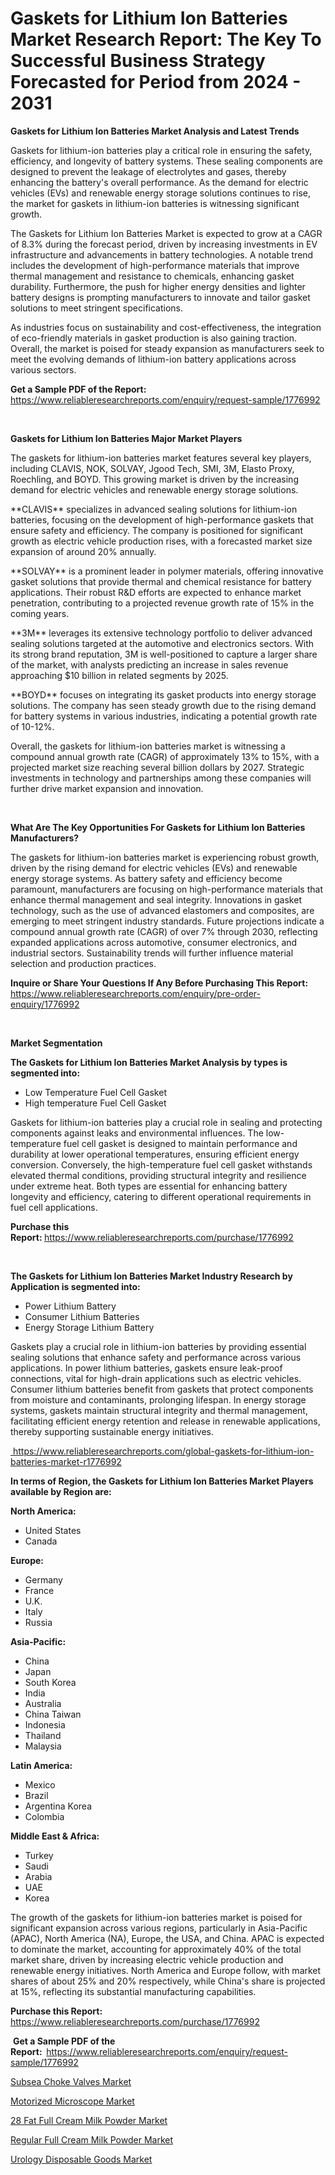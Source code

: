 <p><h1>Gaskets for Lithium Ion Batteries Market Research Report: The Key To Successful Business Strategy Forecasted for Period from 2024 - 2031</h1></p><p><strong>Gaskets for Lithium Ion Batteries Market Analysis and Latest Trends</strong></p>
<p><p>Gaskets for lithium-ion batteries play a critical role in ensuring the safety, efficiency, and longevity of battery systems. These sealing components are designed to prevent the leakage of electrolytes and gases, thereby enhancing the battery's overall performance. As the demand for electric vehicles (EVs) and renewable energy storage solutions continues to rise, the market for gaskets in lithium-ion batteries is witnessing significant growth.</p><p>The Gaskets for Lithium Ion Batteries Market is expected to grow at a CAGR of 8.3% during the forecast period, driven by increasing investments in EV infrastructure and advancements in battery technologies. A notable trend includes the development of high-performance materials that improve thermal management and resistance to chemicals, enhancing gasket durability. Furthermore, the push for higher energy densities and lighter battery designs is prompting manufacturers to innovate and tailor gasket solutions to meet stringent specifications.</p><p>As industries focus on sustainability and cost-effectiveness, the integration of eco-friendly materials in gasket production is also gaining traction. Overall, the market is poised for steady expansion as manufacturers seek to meet the evolving demands of lithium-ion battery applications across various sectors.</p></p>
<p><strong>Get a Sample PDF of the Report:&nbsp;</strong> <a href="https://www.reliableresearchreports.com/enquiry/request-sample/1776992?utm_campaign=24&utm_medium=2&utm_source=Github&utm_content=ia&utm_term=13102024&utm_id=gaskets-for-lithium-ion-batteries">https://www.reliableresearchreports.com/enquiry/request-sample/1776992</a></p>
<p>&nbsp;</p>
<p><strong>Gaskets for Lithium Ion Batteries Major Market Players</strong></p>
<p><p>The gaskets for lithium-ion batteries market features several key players, including CLAVIS, NOK, SOLVAY, Jgood Tech, SMI, 3M, Elasto Proxy, Roechling, and BOYD. This growing market is driven by the increasing demand for electric vehicles and renewable energy storage solutions.</p><p>**CLAVIS** specializes in advanced sealing solutions for lithium-ion batteries, focusing on the development of high-performance gaskets that ensure safety and efficiency. The company is positioned for significant growth as electric vehicle production rises, with a forecasted market size expansion of around 20% annually.</p><p>**SOLVAY** is a prominent leader in polymer materials, offering innovative gasket solutions that provide thermal and chemical resistance for battery applications. Their robust R&D efforts are expected to enhance market penetration, contributing to a projected revenue growth rate of 15% in the coming years.</p><p>**3M** leverages its extensive technology portfolio to deliver advanced sealing solutions targeted at the automotive and electronics sectors. With its strong brand reputation, 3M is well-positioned to capture a larger share of the market, with analysts predicting an increase in sales revenue approaching $10 billion in related segments by 2025.</p><p>**BOYD** focuses on integrating its gasket products into energy storage solutions. The company has seen steady growth due to the rising demand for battery systems in various industries, indicating a potential growth rate of 10-12%.</p><p>Overall, the gaskets for lithium-ion batteries market is witnessing a compound annual growth rate (CAGR) of approximately 13% to 15%, with a projected market size reaching several billion dollars by 2027. Strategic investments in technology and partnerships among these companies will further drive market expansion and innovation.</p></p>
<p>&nbsp;</p>
<p><strong>What Are The Key Opportunities For Gaskets for Lithium Ion Batteries Manufacturers?</strong></p>
<p><p>The gaskets for lithium-ion batteries market is experiencing robust growth, driven by the rising demand for electric vehicles (EVs) and renewable energy storage systems. As battery safety and efficiency become paramount, manufacturers are focusing on high-performance materials that enhance thermal management and seal integrity. Innovations in gasket technology, such as the use of advanced elastomers and composites, are emerging to meet stringent industry standards. Future projections indicate a compound annual growth rate (CAGR) of over 7% through 2030, reflecting expanded applications across automotive, consumer electronics, and industrial sectors. Sustainability trends will further influence material selection and production practices.</p></p>
<p><strong>Inquire or Share Your Questions If Any Before Purchasing This Report:</strong> <a href="https://www.reliableresearchreports.com/enquiry/pre-order-enquiry/1776992?utm_campaign=24&utm_medium=2&utm_source=Github&utm_content=ia&utm_term=13102024&utm_id=gaskets-for-lithium-ion-batteries">https://www.reliableresearchreports.com/enquiry/pre-order-enquiry/1776992</a></p>
<p>&nbsp;</p>
<p><strong>Market Segmentation</strong></p>
<p><strong>The Gaskets for Lithium Ion Batteries Market Analysis by types is segmented into:</strong></p>
<p><ul><li>Low Temperature Fuel Cell Gasket</li><li>High temperature Fuel Cell Gasket</li></ul></p>
<p><p>Gaskets for lithium-ion batteries play a crucial role in sealing and protecting components against leaks and environmental influences. The low-temperature fuel cell gasket is designed to maintain performance and durability at lower operational temperatures, ensuring efficient energy conversion. Conversely, the high-temperature fuel cell gasket withstands elevated thermal conditions, providing structural integrity and resilience under extreme heat. Both types are essential for enhancing battery longevity and efficiency, catering to different operational requirements in fuel cell applications.</p></p>
<p><strong>Purchase this Report:&nbsp;</strong><a href="https://www.reliableresearchreports.com/purchase/1776992?utm_campaign=24&utm_medium=2&utm_source=Github&utm_content=ia&utm_term=13102024&utm_id=gaskets-for-lithium-ion-batteries">https://www.reliableresearchreports.com/purchase/1776992</a></p>
<p>&nbsp;</p>
<p><strong>The Gaskets for Lithium Ion Batteries Market Industry Research by Application is segmented into:</strong></p>
<p><ul><li>Power Lithium Battery</li><li>Consumer Lithium Batteries</li><li>Energy Storage Lithium Battery</li></ul></p>
<p><p>Gaskets play a crucial role in lithium-ion batteries by providing essential sealing solutions that enhance safety and performance across various applications. In power lithium batteries, gaskets ensure leak-proof connections, vital for high-drain applications such as electric vehicles. Consumer lithium batteries benefit from gaskets that protect components from moisture and contaminants, prolonging lifespan. In energy storage systems, gaskets maintain structural integrity and thermal management, facilitating efficient energy retention and release in renewable applications, thereby supporting sustainable energy initiatives.</p></p>
<p><a href="https://www.reliableresearchreports.com/global-gaskets-for-lithium-ion-batteries-market-r1776992?utm_campaign=24&utm_medium=2&utm_source=Github&utm_content=ia&utm_term=13102024&utm_id=gaskets-for-lithium-ion-batteries">&nbsp;https://www.reliableresearchreports.com/global-gaskets-for-lithium-ion-batteries-market-r1776992</a></p>
<p><strong>In terms of Region, the Gaskets for Lithium Ion Batteries Market Players available by Region are:</strong></p>
<p>
    <p> <strong> North America: </strong>
        <ul>
            <li>United States</li>
            <li>Canada</li>
        </ul>
        </p> 
    <p> <strong> Europe: </strong>
        <ul>
            <li>Germany</li>
            <li>France</li>
            <li>U.K.</li>
            <li>Italy</li>
            <li>Russia</li>
        </ul>
        </p> 
    <p> <strong> Asia-Pacific: </strong>
        <ul>
            <li>China</li>
            <li>Japan</li>
            <li>South Korea</li>
            <li>India</li>
            <li>Australia</li>
            <li>China Taiwan</li>
            <li>Indonesia</li>
            <li>Thailand</li>
            <li>Malaysia</li>
        </ul>
        </p> 
    <p> <strong> Latin America: </strong>
        <ul>
            <li>Mexico</li>
            <li>Brazil</li>
            <li>Argentina Korea</li>
            <li>Colombia</li>
        </ul>
        </p> 
    <p> <strong> Middle East & Africa: </strong>
        <ul>
            <li>Turkey</li>
            <li>Saudi</li>
            <li>Arabia</li>
            <li>UAE</li>
            <li>Korea</li>
        </ul>
    </p>
    </p>
<p><p>The growth of the gaskets for lithium-ion batteries market is poised for significant expansion across various regions, particularly in Asia-Pacific (APAC), North America (NA), Europe, the USA, and China. APAC is expected to dominate the market, accounting for approximately 40% of the total market share, driven by increasing electric vehicle production and renewable energy initiatives. North America and Europe follow, with market shares of about 25% and 20% respectively, while China's share is projected at 15%, reflecting its substantial manufacturing capabilities.</p></p>
<p><strong>Purchase this Report: </strong><a href="https://www.reliableresearchreports.com/purchase/1776992?utm_campaign=24&utm_medium=2&utm_source=Github&utm_content=ia&utm_term=13102024&utm_id=gaskets-for-lithium-ion-batteries">https://www.reliableresearchreports.com/purchase/1776992</a></p>
<p>&nbsp;<strong>Get a Sample PDF of the Report:&nbsp;&nbsp;</strong><a href="https://www.reliableresearchreports.com/enquiry/request-sample/1776992?utm_campaign=24&utm_medium=2&utm_source=Github&utm_content=ia&utm_term=13102024&utm_id=gaskets-for-lithium-ion-batteries">https://www.reliableresearchreports.com/enquiry/request-sample/1776992</a></p>
<p><strong></strong></p>
<p><p><a href="https://issuu.com/reportprime-2/docs/subsea-choke-valves-market-size-203_1c0d3a30eb9947?utm_campaign=24&utm_medium=2&utm_source=Github&utm_content=ia&utm_term=13102024&utm_id=gaskets-for-lithium-ion-batteries">Subsea Choke Valves Market</a></p><p><a href="https://issuu.com/reportprime-2/docs/motorized-microscope-market-size-20_29fc3d0fdf4551?utm_campaign=24&utm_medium=2&utm_source=Github&utm_content=ia&utm_term=13102024&utm_id=gaskets-for-lithium-ion-batteries">Motorized Microscope Market</a></p><p><a href="https://www.linkedin.com/pulse/28-fat-full-cream-milk-powder-market-navigating-challenges-1e0me?utm_campaign=24&utm_medium=2&utm_source=Github&utm_content=ia&utm_term=13102024&utm_id=gaskets-for-lithium-ion-batteries">28 Fat Full Cream Milk Powder Market</a></p><p><a href="https://www.linkedin.com/pulse/regular-full-cream-milk-powder-market-overview-global-trends-yna6c?utm_campaign=24&utm_medium=2&utm_source=Github&utm_content=ia&utm_term=13102024&utm_id=gaskets-for-lithium-ion-batteries">Regular Full Cream Milk Powder Market</a></p><p><a href="https://github.com/inouyeaowaugh3/Market-Research-Report-List-1/blob/main/urology-disposable-goods-market.md?utm_campaign=24&utm_medium=2&utm_source=Github&utm_content=ia&utm_term=13102024&utm_id=gaskets-for-lithium-ion-batteries">Urology Disposable Goods Market</a></p></p>
